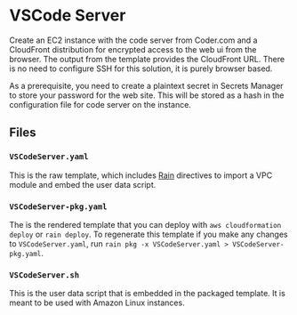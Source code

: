 # VSCode Server

Create an EC2 instance with the code server from Coder.com and a CloudFront
distribution for encrypted access to the web ui from the browser. The output
from the template provides the CloudFront URL. There is no need to configure SSH
for this solution, it is purely browser based.

As a prerequisite, you need to create a plaintext secret in Secrets Manager to
store your password for the web site. This will be stored as a hash in the
configuration file for code server on the instance.

## Files

### `VSCodeServer.yaml`

This is the raw template, which includes [Rain](https://github.com/aws-cloudformation/rain) 
directives to import a VPC module and embed the user data script.

### `VSCodeServer-pkg.yaml`

The is the rendered template that you can deploy with `aws cloudformation
deploy` or `rain deploy`. To regenerate this template if you make any changes
to `VSCodeServer.yaml`, run `rain pkg -x VSCodeServer.yaml >
VSCodeServer-pkg.yaml`.

### `VSCodeServer.sh`

This is the user data script that is embedded in the packaged template. It is
meant to be used with Amazon Linux instances.



